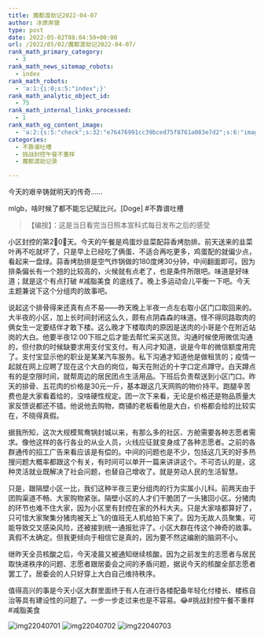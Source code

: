 ```yaml
---
title: 魔都渡劫记2022-04-07
author: 冰原奔狼
type: post
date: 2022-05-02T08:04:50+00:00
url: /2022/05/02/魔都渡劫记2022-04-07/
rank_math_primary_category:
  - 3
rank_math_news_sitemap_robots:
  - index
rank_math_robots:
  - 'a:1:{i:0;s:5:"index";}'
rank_math_analytic_object_id:
  - 75
rank_math_internal_links_processed:
  - 1
rank_math_og_content_image:
  - 'a:2:{s:5:"check";s:32:"e76476991cc39bced75f8761a083e7d2";s:6:"images";a:0:{}}'
categories:
  - 不靠谱吐槽
  - 挑战封控午餐不重样
  - 魔都渡劫记录

---
```

今天的艰辛铸就明天的传奇……

mlgb，啥时候了都不能忘记赋比兴。[Doge] #不靠谱吐槽

> 【编按】：这是当日看完当日照本宣科式每日发布之后的感受 

小区封控的第2⃣️0⃣️天。今天的午餐是鸡蛋炒韭菜配蒜香烤肋排。前天送来的韭菜叶再不吃就坏了，只是早上已经吃了俩蛋、不适合再吃更多，鸡蛋配的就偏少点，看起来一盘绿。蒜香烤肋排是空气炸锅做的180度烤30分钟，中间翻面即可。因为排条偏长有一个翘的比较高的，火候就有点老了，也是条件所限吧。味道是好味道；就是这个有点打破 #减脂美食 的底线了。晚上多运动会儿平衡一下吧。今天主题兼说下这个分组肉的故事吧。

说起这个排骨得来还真有点不易——昨天晚上半夜一点左右取小区门口取回来的。大半夜的小区，加上长时间封闭这么久，颇有点阴森森的味道。怪不得同路取肉的俩女生一定要结伴才敢下楼。这么晚才下楼取肉的原因是送肉的小哥是个在附近站岗的大白。他要半夜12:00下班之后才能去帮忙采买送货。沟通时候使用微信沟通的，但付款的时候缺要求用支付宝支付。有人问才知道，说是今年的微信额度用完了。支付宝显示他的职业是某某汽车服务。私下沟通才知道他是做租赁的；疫情一起就在网上应聘了现在这个大白的岗位，每天在附近的十字口定点蹲守。白天蹲点有的是空限时间，就帮周边的居民团点生活用品。下班后负责帮送到小区门口。昨天的排骨、五花肉的价格是30元一斤，基本跟这几天网购的物价持平。跑腿辛苦费也是大家看着给的，没啥硬性规定。团一次下来看，无论是价格还是物品质量大家反馈说都还不错。他说他去购物，商铺的老板看他是大白，价格都会给的比较实在，不晓得真假。

据我所知，这次大规模鸳鸯锅封城以来，有那么多的社区、方舱需要各种志愿者需求。像他这样的各行各业的从业人员，火线应征就变身成了各种志愿者。之前的各群通传的招工广告来看应该是有偿的。中间的问题也是不少，包括这几天的好多热搜问题大概率都跟这个有关，有时间可以单开一篇来讲讲这个。不可否认的是，这种灵活就业既解决了社会问题，也替自己增收了。就是劳动人民的生活智慧。

只是，跟隔壁小区一比，我们这种半夜三更分组肉的行为实属小儿科。前两天由于团购渠道不畅、大家购物紧张。隔壁小区的人才们干脆团了一头猪回小区。分猪肉的环节也难不住大家，因为小区里有封控在家的外科大夫。只是大家啥都算好了，只可惜大家聚集分猪肉被天上飞的值班无人机给拍下来了。因为无故人员聚集，可能导致交叉感染风险，还被接到统一通报批评了。小区大群在传这个神奇的故事。真假不太确定。但我更倾向于相信它是真的，因为要不然这编剧的脑洞不小。

继昨天全员核酸之后，今天凌晨又被通知继续核酸。因为之前发生的志愿者与居民取快递秩序的问题、志愿者跟居委会之间的矛盾问题，据说今天的核酸全部志愿者罢工了。居委会的人只好穿上大白自己维持秩序。

值得高兴的事是今天小区大群里面终于有人在进行各楼配备年轻化付楼长、楼栋自治等具有建设性的问题了。一步一步走过来也是不容易。😂#挑战封控午餐不重样 #减脂美食

<img decoding="async" src="https://i0.wp.com/s2.loli.net/2022/05/02/u36qckGMQsCDtOn.jpg?w=640&#038;ssl=1" alt="img22040701" data-recalc-dims="1" />  
<img decoding="async" src="https://i0.wp.com/s2.loli.net/2022/05/02/G4JFviDgodPHt9S.jpg?w=640&#038;ssl=1" alt="img22040702" data-recalc-dims="1" />  
<img decoding="async" src="https://i0.wp.com/s2.loli.net/2022/05/02/Kj9SiXGZnFd2Y6H.jpg?w=640&#038;ssl=1" alt="img22040703" data-recalc-dims="1" />